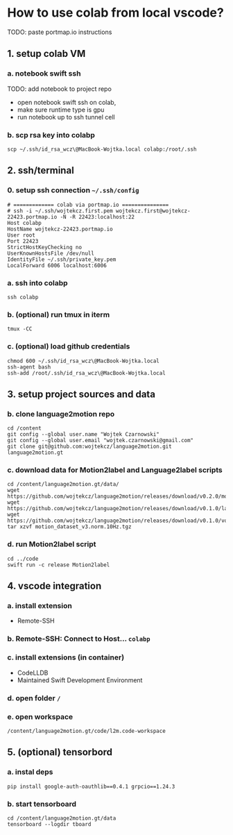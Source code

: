 # How to use colab from local vscode?
TODO: paste portmap.io instructions

## 1. setup colab VM

### a. notebook swift ssh
TODO: add notebook to project repo

* open notebook swift ssh on colab, 
* make sure runtime type is gpu
* run notebook up to ssh tunnel cell

### b. scp rsa key into colabp
```
scp ~/.ssh/id_rsa_wcz\@MacBook-Wojtka.local colabp:/root/.ssh
```

## 2. ssh/terminal

### 0. setup ssh connection ```~/.ssh/config```
```
# ============= colab via portmap.io ===============# ssh -i ~/.ssh/wojtekcz.first.pem wojtekcz.first@wojtekcz-22423.portmap.io -N -R 22423:localhost:22Host colabpHostName wojtekcz-22423.portmap.ioUser rootPort 22423StrictHostKeyChecking noUserKnownHostsFile /dev/nullIdentityFile ~/.ssh/private_key.pemLocalForward 6006 localhost:6006```

### a. ssh into colabp
```
ssh colabp
```

### b. (optional) run tmux in iterm
```
tmux -CC
```

### c. (optional) load github credentials
```
chmod 600 ~/.ssh/id_rsa_wcz\@MacBook-Wojtka.local
ssh-agent bash
ssh-add /root/.ssh/id_rsa_wcz\@MacBook-Wojtka.local
```
## 3. setup project sources and data
### b. clone language2motion repo
```
cd /content
git config --global user.name "Wojtek Czarnowski"
git config --global user.email "wojtek.czarnowski@gmail.com"
git clone git@github.com:wojtekcz/language2motion.git language2motion.gt
```

### c. download data for Motion2label and Language2label scripts
```
cd /content/language2motion.gt/data/
wget https://github.com/wojtekcz/language2motion/releases/download/v0.2.0/motion_dataset_v3.norm.10Hz.tgz
wget https://github.com/wojtekcz/language2motion/releases/download/v0.1.0/labels_ds_v2.csv
wget https://github.com/wojtekcz/language2motion/releases/download/v0.1.0/vocab.txt
tar xzvf motion_dataset_v3.norm.10Hz.tgz
```

### d. run Motion2label script
```
cd ../code
swift run -c release Motion2label
```

## 4. vscode integration

### a. install extension
- Remote-SSH

### b. Remote-SSH: Connect to Host... ```colabp```

### c. install extensions (in container)
- CodeLLDB
- Maintained Swift Development Environment

### d. open folder ```/```

### e. open workspace
```
/content/language2motion.gt/code/l2m.code-workspace
```

## 5. (optional) tensorbord


### a. instal deps
```
pip install google-auth-oauthlib==0.4.1 grpcio==1.24.3
```

### b. start tensorboard
```
cd /content/language2motion.gt/data
tensorboard --logdir tboard
```
